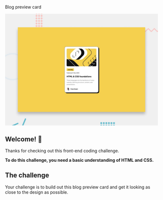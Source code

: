 Blog preview card

![Design preview for the Blog preview card coding challenge](./preview.jpg)

## Welcome! 👋

Thanks for checking out this front-end coding challenge.


**To do this challenge, you need a basic understanding of HTML and CSS.**

## The challenge

Your challenge is to build out this blog preview card and get it looking as close to the design as possible.
